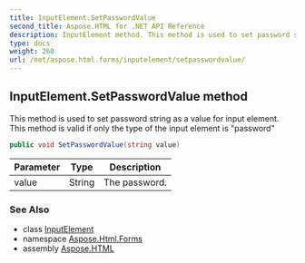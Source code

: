 ```yaml
---
title: InputElement.SetPasswordValue
second_title: Aspose.HTML for .NET API Reference
description: InputElement method. This method is used to set password string as a value for input element. This method is valid if only the type of the input element is password
type: docs
weight: 260
url: /net/aspose.html.forms/inputelement/setpasswordvalue/
---
```

## InputElement.SetPasswordValue method

This method is used to set password string as a value for input element. This method is valid if only the type of the input element is "password"

```csharp
public void SetPasswordValue(string value)
```

| Parameter | Type | Description |
| --- | --- | --- |
| value | String | The password. |

### See Also

* class [InputElement](../)
* namespace [Aspose.Html.Forms](../../inputelement/)
* assembly [Aspose.HTML](../../../)
